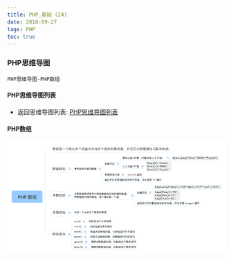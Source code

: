 ```yaml
---
title: PHP_基础 (24)
date: 2018-09-27
tags: PHP 
toc: true
---
```


### PHP思维导图
    PHP思维导图-PHP数组

<!-- more -->

#### PHP思维导图列表
- 返回思维导图列表: [PHP思维导图列表](/2018/201809/base_PHP18/)

#### PHP数组
![PHP数组](/img/20180927_1.png)
